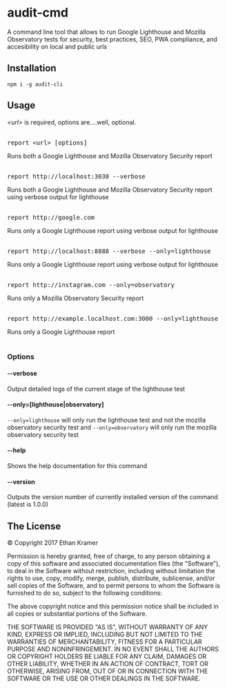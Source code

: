 # audit-cmd
A command line tool that allows to run Google Lighthouse and Mozilla Observatory tests for security, best practices, SEO, PWA compliance, and accesibility on local and public urls

## Installation

`npm i -g audit-cli`

## Usage
*&lt;url&gt;* is required, options are....well, optional.<br><br>

<pre>
report &lt;url&gt; [options]
</pre>
Runs both a Google Lighthouse and Mozilla Observatory Security report<br><br>

<pre>
report http://localhost:3030 --verbose
</pre>
Runs both a Google Lighthouse and Mozilla Observatory Security report using verbose output for lighthouse<br><br>

<pre>
report http://google.com
</pre>
Runs only a Google Lighthouse report using verbose output for lighthouse<br><br>

<pre>
report http://localhost:8888 --verbose --only=lighthouse
</pre>
Runs only a Google Lighthouse report using verbose output for lighthouse<br><br>

<pre>
report http://instagram.com --only=observatory
</pre>
Runs only a Mozilla Observatory Security report<br><br>

<pre>
report http://example.localhost.com:3000 --only=lighthouse
</pre>
Runs only a Google Lighthouse report<br><br>

### Options

#### --verbose
Output detailed logs of the current stage of the lighthouse test

#### --only=[lighthouse|observatory]
`--only=lighthouse` will only run the lighthouse test and not the mozilla observatory security test and `--only=observatory` will only run the mozilla observatory security test

#### --help
Shows the help documentation for this command

#### --version
Outputs the version number of currently installed version of the command (latest is 1.0.0)

## The License

&copy; Copyright 2017 Ethan Kramer

Permission is hereby granted, free of charge, to any person obtaining a copy of this software and associated documentation files (the "Software"), to deal in the Software without restriction, including without limitation the rights to use, copy, modify, merge, publish, distribute, sublicense, and/or sell copies of the Software, and to permit persons to whom the Software is furnished to do so, subject to the following conditions:

The above copyright notice and this permission notice shall be included in all copies or substantial portions of the Software.

THE SOFTWARE IS PROVIDED "AS IS", WITHOUT WARRANTY OF ANY KIND, EXPRESS OR IMPLIED, INCLUDING BUT NOT LIMITED TO THE WARRANTIES OF MERCHANTABILITY, FITNESS FOR A PARTICULAR PURPOSE AND NONINFRINGEMENT. IN NO EVENT SHALL THE AUTHORS OR COPYRIGHT HOLDERS BE LIABLE FOR ANY CLAIM, DAMAGES OR OTHER LIABILITY, WHETHER IN AN ACTION OF CONTRACT, TORT OR OTHERWISE, ARISING FROM, OUT OF OR IN CONNECTION WITH THE SOFTWARE OR THE USE OR OTHER DEALINGS IN THE SOFTWARE.
